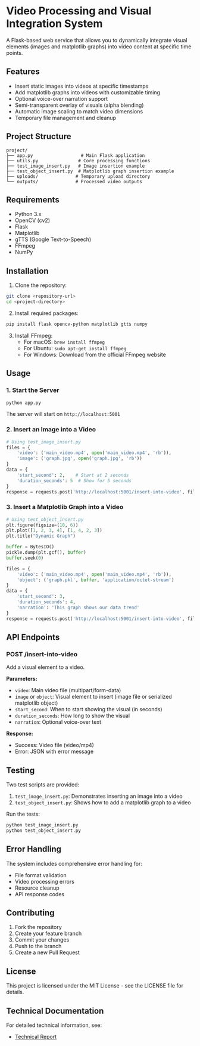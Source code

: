 # Video Processing and Visual Integration System

A Flask-based web service that allows you to dynamically integrate visual elements (images and matplotlib graphs) into video content at specific time points.

## Features

- Insert static images into videos at specific timestamps
- Add matplotlib graphs into videos with customizable timing
- Optional voice-over narration support
- Semi-transparent overlay of visuals (alpha blending)
- Automatic image scaling to match video dimensions
- Temporary file management and cleanup

## Project Structure

```
project/
├── app.py                  # Main Flask application
├── utils.py               # Core processing functions
├── test_image_insert.py   # Image insertion example
├── test_object_insert.py  # Matplotlib graph insertion example
├── uploads/              # Temporary upload directory
└── outputs/              # Processed video outputs
```

## Requirements

- Python 3.x
- OpenCV (cv2)
- Flask
- Matplotlib
- gTTS (Google Text-to-Speech)
- FFmpeg
- NumPy

## Installation

1. Clone the repository:
```bash
git clone <repository-url>
cd <project-directory>
```

2. Install required packages:
```bash
pip install flask opencv-python matplotlib gtts numpy
```

3. Install FFmpeg:
   - For macOS: `brew install ffmpeg`
   - For Ubuntu: `sudo apt-get install ffmpeg`
   - For Windows: Download from the official FFmpeg website

## Usage

### 1. Start the Server

```bash
python app.py
```
The server will start on `http://localhost:5001`

### 2. Insert an Image into a Video

```python
# Using test_image_insert.py
files = {
    'video': ('main_video.mp4', open('main_video.mp4', 'rb')),
    'image': ('graph.jpg', open('graph.jpg', 'rb'))
}
data = {
    'start_second': 2,    # Start at 2 seconds
    'duration_seconds': 5  # Show for 5 seconds
}
response = requests.post('http://localhost:5001/insert-into-video', files=files, data=data)
```

### 3. Insert a Matplotlib Graph into a Video

```python
# Using test_object_insert.py
plt.figure(figsize=(10, 6))
plt.plot([1, 2, 3, 4], [1, 4, 2, 3])
plt.title("Dynamic Graph")

buffer = BytesIO()
pickle.dump(plt.gcf(), buffer)
buffer.seek(0)

files = {
    'video': ('main_video.mp4', open('main_video.mp4', 'rb')),
    'object': ('graph.pkl', buffer, 'application/octet-stream')
}
data = {
    'start_second': 3,
    'duration_seconds': 4,
    'narration': 'This graph shows our data trend'
}
response = requests.post('http://localhost:5001/insert-into-video', files=files, data=data)
```

## API Endpoints

### POST /insert-into-video

Add a visual element to a video.

**Parameters:**
- `video`: Main video file (multipart/form-data)
- `image` or `object`: Visual element to insert (image file or serialized matplotlib object)
- `start_second`: When to start showing the visual (in seconds)
- `duration_seconds`: How long to show the visual
- `narration`: Optional voice-over text

**Response:**
- Success: Video file (video/mp4)
- Error: JSON with error message

## Testing

Two test scripts are provided:

1. `test_image_insert.py`: Demonstrates inserting an image into a video
2. `test_object_insert.py`: Shows how to add a matplotlib graph to a video

Run the tests:
```bash
python test_image_insert.py
python test_object_insert.py
```

## Error Handling

The system includes comprehensive error handling for:
- File format validation
- Video processing errors
- Resource cleanup
- API response codes

## Contributing

1. Fork the repository
2. Create your feature branch
3. Commit your changes
4. Push to the branch
5. Create a new Pull Request

## License

This project is licensed under the MIT License - see the LICENSE file for details.

## Technical Documentation

For detailed technical information, see:
- [Technical Report](TECHNICAL_REPORT_EN.md)
